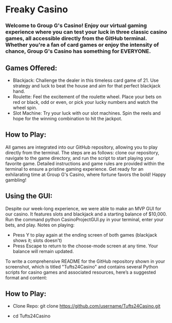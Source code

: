 # Freaky Casino
### Welcome to Group G's Casino! Enjoy our virtual gaming experience where you can test your luck in three classic casino games, all accessible directly from the GitHub terminal. Whether you're a fan of card games or enjoy the intensity of chance, Group G's Casino has something for EVERYONE.
## Games Offered:
* Blackjack: Challenge the dealer in this timeless card game of 21. Use strategy and luck to beat the house and aim for that perfect blackjack hand.
* Roulette: Feel the excitement of the roulette wheel. Place your bets on red or black, odd or even, or pick your lucky numbers and watch the wheel spin.
* Slot Machine: Try your luck with our slot machines. Spin the reels and hope for the winning combination to hit the jackpot.
## How to Play:
All games are integrated into our GitHub repository, allowing you to play directly from the terminal. The steps are as follows: clone our repository, navigate to the game directory, and run the script to start playing your favorite game. Detailed instructions and game rules are provided within the terminal to ensure a pristine gaming experience.
Get ready for an exhilarating time at Group G's Casino, where fortune favors the bold! Happy gambling!
## Using the GUI:
Despite our week-long experience, we were able to make an MVP GUI for our casino. It features slots and blackjack and a starting balance of $10,000. Run the command python CasinoProjectGUI.py in your terminal, enter your bets, and play. 
Notes on playing:
* Press Y to play again at the ending screen of both games (blackjack shows it; slots doesn't)
* Press Escape to return to the choose-mode screen at any time. Your balance will remain updated.

To write a comprehensive README for the GitHub repository shown in your screenshot, which is titled "Tufts24Casino" and contains several Python scripts for casino games and associated resources, here’s a suggested format and content:

## How to Play:

* Clone Repo: git clone https://github.com/username/Tufts24Casino.git

* cd Tufts24Casino
